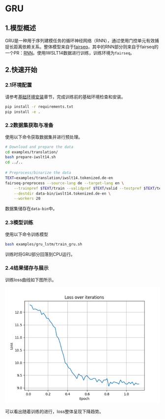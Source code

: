 # GRU

## 1.模型概述

GRU是一种用于序列建模任务的循环神经网络（RNN），通过使用门控单元有效捕捉长距离依赖关系。整体模型来自于[fairseq](https://github.com/facebookresearch/fairseq/tree/v0.10.2)，其中的RNN部分则来自于fairseq的一个PR：[RNN](https://github.com/facebookresearch/fairseq/pull/3034)。使用IWSLT14数据进行训练，训练环境为`fairseq`。

## 2.快速开始

### 2.1环境配置

请参考[基础环境安装](https://gitee.com/tecorigin/modelzoo/blob/main/doc/Environment.md)章节，完成训练前的基础环境检查和安装。

```bash
pip install -r requirements.txt
pip install -e .
```

### 2.2数据集获取与准备

使用以下命令获取数据集并进行预处理。
```bash
# Download and prepare the data
cd examples/translation/
bash prepare-iwslt14.sh
cd ../..

# Preprocess/binarize the data
TEXT=examples/translation/iwslt14.tokenized.de-en
fairseq-preprocess --source-lang de --target-lang en \
    --trainpref $TEXT/train --validpref $TEXT/valid --testpref $TEXT/test \
    --destdir data-bin/iwslt14.tokenized.de-en \
    --workers 20
```
数据集储存在`data-bin`中。

### 2.3模型训练

使用以下命令训练模型
```bash
bash examples/gru_lstm/train_gru.sh
```

训练时将GRU部分回落到CPU运行。

### 2.4结果储存与展示

训练loss曲线如下图所示。

![loss figure](loss.png)

可以看出随着训练的进行，loss整体呈现下降趋势。